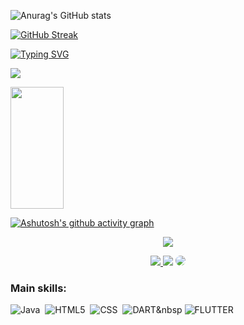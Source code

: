 ![Anurag's GitHub stats](https://github-readme-stats.vercel.app/api?username=Carlos-juniorLUKE&theme=aura&show_icons=true)

[![GitHub Streak](http://github-readme-streak-stats.herokuapp.com?user=Carlos-juniorLUKE&theme=merko&hide_border=&border_radius=5.3&date_format=M%20j%5B%2C%20Y%5D)](https://git.io/streak-stats)

[![Typing SVG](https://readme-typing-svg.herokuapp.com?font=Fira+Code&size=25&duration=6000&pause=1000&color=15AEF7&center=falso&vCenter=falso&repeat=verdadeiro&width=600&height=60&lines=Hello%2C+I'm+Carlos+Front-end+Mobile+and+Web+Junior;+Developer+at+(dart-Flutter)+;Participated+in+the+42SP+Pool!++%40Pisciner42SP)](https://git.io/typing-svg)

![](https://komarev.com/ghpvc/?username=Carlos-juniorLUKE&color=blueviolet)
 
  <img width="41%" height="195px" src="https://github-readme-stats.vercel.app/api/top-langs/?username=Carlos-juniorLUKE&layout=compact&hide_border=true&title_color=da70d6&text_color=da70d6&bg_color=0d1117" />
</div>


[![Ashutosh's github activity graph](https://activity-graph.herokuapp.com/graph?username=Carlos-juniorLUKE&bg_color=0d1117&color=7b68ee&line=a020f0&point=87ceeb&area=true&hide_border=true)](https://github.com/ashutosh00710/github-readme-activity-graph)


<p align="center">
  <img src="https://github-profile-trophy.vercel.app/?username=Carlos-juniorLUKE&theme=dracula&row=2&no-bg=true&column=3&margin-w=15&margin-h=15" />
</p>

<div align="center"> 
<a href="https://instagram.com/junyor_carlos" target="_blank"><img src="https://img.shields.io/badge/-Instagram-%23E4405F?style=for-the-badge&logo=instagram&logoColor=white"</a>
<a href = "mailto:carlos.ca9974@gmail.com"> <img src="https://img.shields.io/badge/-Gmail-%23333?style=for-the-badge&logo=gmail&logoColor=white" target="_blank"></a>
<a href="https://www.linkedin.com/in/carlos-augusto-953363208/" target="_blank"><img src="https://img.shields.io/badge/-LinkedIn-%230077B5?style=for-the-badge&logo=linkedin&logoColor=white" style="border-radius: 30px" target="_blank"></a> 
 </div>

 ### Main skills:
![Java](https://img.shields.io/badge/java-0D1117?style=for-the-badge&logo=java&labelColor=0D1117)&nbsp;
![HTML5](https://img.shields.io/badge/html5-0D1117?style=for-the-badge&logo=html5&labelColor=0D1117)&nbsp;
![CSS](https://img.shields.io/badge/-CSS-0D1117?style=for-the-badge&logo=CSS3&logoColor=1572B6&labelColor=0D1117)&nbsp;
![DART](https://img.shields.io/badge/-DART-0D1117?style=for-the-badge&logo=dart&logoColor=1572B6&labelColor=0D1117)&nbsp
  ![FLUTTER](https://img.shields.io/badge/-FLUTTER-0D1117?style=for-the-badge&logo=flutter&logoColor=1572B6&labelColor=0D1117)&nbsp;
<div align="center"> 
  <a href = "https://nadei.42sp.org.br/%22%3E<img align="center" alt="Isa-C" height="30" width="40" src="https://nadei.42sp.org.br/img/InsigneaP3.png" target="_blank"></a> 
</div>
